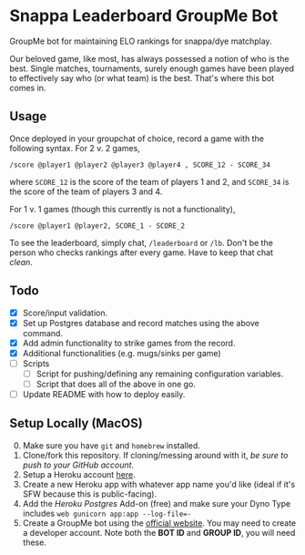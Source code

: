 # Snappa Leaderboard GroupMe Bot
GroupMe bot for maintaining ELO rankings for snappa/dye matchplay.

Our beloved game, like most, has always possessed a notion of who is the best.
Single matches, tournaments, surely enough games have been played to effectively say
who (or what team) is the best. That's where this bot comes in.

## Usage
Once deployed in your groupchat of choice, record a game with the following syntax.
For 2 v. 2 games,

`/score @player1 @player2 @player3 @player4 , SCORE_12 - SCORE_34`

where `SCORE_12` is the score of the team of players 1 and 2, and `SCORE_34`
is the score of the team of players 3 and 4.

For 1 v. 1 games (though this currently is not a functionality),

`/score @player1 @player2, SCORE_1 - SCORE_2`

To see the leaderboard, simply chat, `/leaderboard` or `/lb`. Don't be the
person who checks rankings after every game. Have to keep that chat *_clean_*.

## Todo
- [x] Score/input validation.
- [x] Set up Postgres database and record matches using the above command.
- [x] Add admin functionality to strike games from the record.
- [x] Additional functionalities (e.g. mugs/sinks per game)
- [ ] Scripts
  - [ ] Script for pushing/defining any remaining configuration variables.
  - [ ] Script that does all of the above in one go.
- [ ] Update README with how to deploy easily.

## Setup Locally (MacOS)
0. Make sure you have `git` and `homebrew` installed.
1. Clone/fork this repository. If cloning/messing around with it, *be sure to push to your GitHub account*.
2. Setup a Heroku account [here](https://signup.heroku.com/login).
3. Create a new Heroku app with whatever app name you'd like (ideal if it's SFW because this is public-facing).
4. Add the *Heroku Postgres* Add-on (free) and make sure your Dyno Type includes `web gunicorn app:app --log-file=-`
5. Create a GroupMe bot using the [official website](https://dev.groupme.com/). You may need to create a developer account. Note both the **BOT ID** and **GROUP ID**, you will need these.
